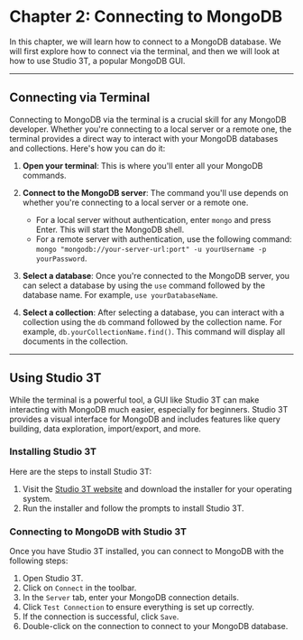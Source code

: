 # Chapter 2: Connecting to MongoDB

In this chapter, we will learn how to connect to a MongoDB database. We will first explore how to connect via the terminal, and then we will look at how to use Studio 3T, a popular MongoDB GUI.

---

## Connecting via Terminal

Connecting to MongoDB via the terminal is a crucial skill for any MongoDB developer. Whether you're connecting to a local server or a remote one, the terminal provides a direct way to interact with your MongoDB databases and collections. Here's how you can do it:

1. **Open your terminal**: This is where you'll enter all your MongoDB commands.

2. **Connect to the MongoDB server**: The command you'll use depends on whether you're connecting to a local server or a remote one.
    - For a local server without authentication, enter `mongo` and press Enter. This will start the MongoDB shell.
    - For a remote server with authentication, use the following command: `mongo "mongodb://your-server-url:port" -u yourUsername -p yourPassword`.

3. **Select a database**: Once you're connected to the MongoDB server, you can select a database by using the `use` command followed by the database name. For example, `use yourDatabaseName`.

4. **Select a collection**: After selecting a database, you can interact with a collection using the `db` command followed by the collection name. For example, `db.yourCollectionName.find()`. This command will display all documents in the collection.

---

## Using Studio 3T

While the terminal is a powerful tool, a GUI like Studio 3T can make interacting with MongoDB much easier, especially for beginners. Studio 3T provides a visual interface for MongoDB and includes features like query building, data exploration, import/export, and more.

### Installing Studio 3T

Here are the steps to install Studio 3T:

1. Visit the [Studio 3T website](https://studio3t.com/) and download the installer for your operating system.
2. Run the installer and follow the prompts to install Studio 3T.

### Connecting to MongoDB with Studio 3T

Once you have Studio 3T installed, you can connect to MongoDB with the following steps:

1. Open Studio 3T.
2. Click on `Connect` in the toolbar.
3. In the `Server` tab, enter your MongoDB connection details.
4. Click `Test Connection` to ensure everything is set up correctly.
5. If the connection is successful, click `Save`.
6. Double-click on the connection to connect to your MongoDB database.
